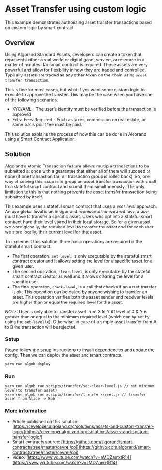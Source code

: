 # Asset Transfer using custom logic

This example demonstrates authorizing asset transfer transactions based on custom logic by smart contract.

## Overview

Using Algorand Standard Assets, developers can create a token that represents either a real world or digital good, service, or resource in a matter of minutes. No smart contract is required. These assets are very powerful and allow for flexibility in how they are traded and controlled. Typically assets are traded as any other token on the chain using `asset transfer transaction`.

This is fine for most cases, but what if you want some custom logic to execute to approve the transfer. This may be the case when you have one of the following scenarios.

- KYC/AML - The user’s identity must be verified before the transaction is approved
- Extra Fees Required - Such as taxes, commission on real estate, or some basis point fee must be paid.

This solution explains the process of how this can be done in Algorand using a Smart Contract Application.

## Solution

Algorand’s Atomic Transaction feature allows multiple transactions to be submitted at once with a guarantee that either all of them will succeed or none (if one transaction fail, all transaction group is rolled back). So, one way of solving this issue is to group an asset transfer transaction with a call to a stateful smart contract and submit them simultaneously. The only limitation to this is that nothing prevents the asset transfer transaction being submitted by itself.

This example uses a stateful smart contract that uses a _user level_ approach. An app global level is an integer and represents the required level a user must have to transfer a specific asset. Users who opt into a stateful smart contract have their level stored in their local storage. So for a given asset we store globally, the required level to transfer the asset and for each user we store locally, their current level for that asset.

To implement this solution, three basic operations are required in the stateful smart contract.
- The first operation, `set-level`, is only executable by the stateful smart contract creator and it allows setting the level for a specific asset for a given user.
- The second operation, `clear-level`, is only executable by the stateful smart contract creator as well and it allows clearing the level for a specific user.
- The final operation, `check-level`, is a call that checks if an asset transfer is ok. This operation can be called by anyone wishing to transfer an asset. This operation verifies both the asset sender and receiver levels are higher than or equal the required level for the asset.

*NOTE:* User is only able to transfer asset from X to Y iff level of X & Y is greater than or equal to the minimum required level (which can by set by using the `set-level` tx). Otherwise, in case of a simple asset transfer from A to B the transaction will be rejected.

### Setup

Please follow the [setup](../README.md) instructions to install dependencies and update the config. Then we can deploy the asset and smart contracts.

```
yarn run algob deploy
```

### Run
```
yarn run algob run scripts/transfer/set-clear-level.js // set minimum level(to transfer asset)
yarn run algob run scripts/transfer/transfer-asset.js // transfer asset from Alice -> Bob
```

### More information


+ Article published on this solution: [https://developer.algorand.org/solutions/assets-and-custom-transfer-logic/](https://developer.algorand.org/solutions/assets-and-custom-transfer-logic/)
+ Smart contracts source: [https://github.com/algorand/smart-contracts/tree/master/devrel/poi](https://github.com/algorand/smart-contracts/tree/master/devrel/poi)
+ Video: [https://www.youtube.com/watch?v=aMDZamxtR14](https://www.youtube.com/watch?v=aMDZamxtR14)
